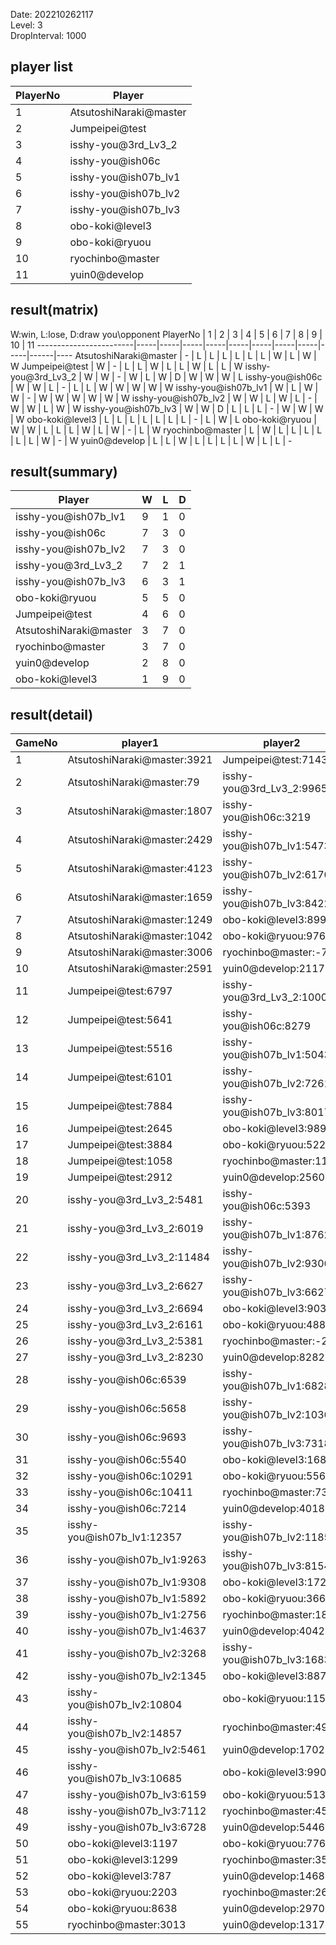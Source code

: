 Date: 202210262117  
Level: 3  
DropInterval: 1000  
## player list
PlayerNo  |  Player
----------|------------------------
1         |  AtsutoshiNaraki@master
2         |  Jumpeipei@test
3         |  isshy-you@3rd_Lv3_2
4         |  isshy-you@ish06c
5         |  isshy-you@ish07b_lv1
6         |  isshy-you@ish07b_lv2
7         |  isshy-you@ish07b_lv3
8         |  obo-koki@level3
9         |  obo-koki@ryuou
10        |  ryochinbo@master
11        |  yuin0@develop
## result(matrix)
W:win, L:lose, D:draw
you\opponent PlayerNo   |  1  |  2  |  3  |  4  |  5  |  6  |  7  |  8  |  9  |  10  |  11
------------------------|-----|-----|-----|-----|-----|-----|-----|-----|-----|------|----
AtsutoshiNaraki@master  |  -  |  L  |  L  |  L  |  L  |  L  |  L  |  W  |  L  |  W   |  W
Jumpeipei@test          |  W  |  -  |  L  |  L  |  W  |  L  |  L  |  W  |  L  |  L   |  W
isshy-you@3rd_Lv3_2     |  W  |  W  |  -  |  W  |  L  |  W  |  D  |  W  |  W  |  W   |  L
isshy-you@ish06c        |  W  |  W  |  L  |  -  |  L  |  L  |  W  |  W  |  W  |  W   |  W
isshy-you@ish07b_lv1    |  W  |  L  |  W  |  W  |  -  |  W  |  W  |  W  |  W  |  W   |  W
isshy-you@ish07b_lv2    |  W  |  W  |  L  |  W  |  L  |  -  |  W  |  W  |  L  |  W   |  W
isshy-you@ish07b_lv3    |  W  |  W  |  D  |  L  |  L  |  L  |  -  |  W  |  W  |  W   |  W
obo-koki@level3         |  L  |  L  |  L  |  L  |  L  |  L  |  L  |  -  |  L  |  W   |  L
obo-koki@ryuou          |  W  |  W  |  L  |  L  |  L  |  W  |  L  |  W  |  -  |  L   |  W
ryochinbo@master        |  L  |  W  |  L  |  L  |  L  |  L  |  L  |  L  |  W  |  -   |  W
yuin0@develop           |  L  |  L  |  W  |  L  |  L  |  L  |  L  |  W  |  L  |  L   |  -
## result(summary)
Player                  |  W  |  L  |  D
------------------------|-----|-----|---
isshy-you@ish07b_lv1    |  9  |  1  |  0
isshy-you@ish06c        |  7  |  3  |  0
isshy-you@ish07b_lv2    |  7  |  3  |  0
isshy-you@3rd_Lv3_2     |  7  |  2  |  1
isshy-you@ish07b_lv3    |  6  |  3  |  1
obo-koki@ryuou          |  5  |  5  |  0
Jumpeipei@test          |  4  |  6  |  0
AtsutoshiNaraki@master  |  3  |  7  |  0
ryochinbo@master        |  3  |  7  |  0
yuin0@develop           |  2  |  8  |  0
obo-koki@level3         |  1  |  9  |  0
## result(detail)
GameNo  |  player1                      |  player2
--------|-------------------------------|----------------------------
1       |  AtsutoshiNaraki@master:3921  |  Jumpeipei@test:7143
2       |  AtsutoshiNaraki@master:79    |  isshy-you@3rd_Lv3_2:9965
3       |  AtsutoshiNaraki@master:1807  |  isshy-you@ish06c:3219
4       |  AtsutoshiNaraki@master:2429  |  isshy-you@ish07b_lv1:5473
5       |  AtsutoshiNaraki@master:4123  |  isshy-you@ish07b_lv2:6170
6       |  AtsutoshiNaraki@master:1659  |  isshy-you@ish07b_lv3:8422
7       |  AtsutoshiNaraki@master:1249  |  obo-koki@level3:899
8       |  AtsutoshiNaraki@master:1042  |  obo-koki@ryuou:9762
9       |  AtsutoshiNaraki@master:3006  |  ryochinbo@master:-756
10      |  AtsutoshiNaraki@master:2591  |  yuin0@develop:2117
11      |  Jumpeipei@test:6797          |  isshy-you@3rd_Lv3_2:10005
12      |  Jumpeipei@test:5641          |  isshy-you@ish06c:8279
13      |  Jumpeipei@test:5516          |  isshy-you@ish07b_lv1:5043
14      |  Jumpeipei@test:6101          |  isshy-you@ish07b_lv2:7261
15      |  Jumpeipei@test:7884          |  isshy-you@ish07b_lv3:8017
16      |  Jumpeipei@test:2645          |  obo-koki@level3:989
17      |  Jumpeipei@test:3884          |  obo-koki@ryuou:5229
18      |  Jumpeipei@test:1058          |  ryochinbo@master:1134
19      |  Jumpeipei@test:2912          |  yuin0@develop:2560
20      |  isshy-you@3rd_Lv3_2:5481     |  isshy-you@ish06c:5393
21      |  isshy-you@3rd_Lv3_2:6019     |  isshy-you@ish07b_lv1:8762
22      |  isshy-you@3rd_Lv3_2:11484    |  isshy-you@ish07b_lv2:9306
23      |  isshy-you@3rd_Lv3_2:6627     |  isshy-you@ish07b_lv3:6627
24      |  isshy-you@3rd_Lv3_2:6694     |  obo-koki@level3:903
25      |  isshy-you@3rd_Lv3_2:6161     |  obo-koki@ryuou:4886
26      |  isshy-you@3rd_Lv3_2:5381     |  ryochinbo@master:-242
27      |  isshy-you@3rd_Lv3_2:8230     |  yuin0@develop:8282
28      |  isshy-you@ish06c:6539        |  isshy-you@ish07b_lv1:6828
29      |  isshy-you@ish06c:5658        |  isshy-you@ish07b_lv2:10368
30      |  isshy-you@ish06c:9693        |  isshy-you@ish07b_lv3:7318
31      |  isshy-you@ish06c:5540        |  obo-koki@level3:1680
32      |  isshy-you@ish06c:10291       |  obo-koki@ryuou:5569
33      |  isshy-you@ish06c:10411       |  ryochinbo@master:732
34      |  isshy-you@ish06c:7214        |  yuin0@develop:4018
35      |  isshy-you@ish07b_lv1:12357   |  isshy-you@ish07b_lv2:11852
36      |  isshy-you@ish07b_lv1:9263    |  isshy-you@ish07b_lv3:8154
37      |  isshy-you@ish07b_lv1:9308    |  obo-koki@level3:1728
38      |  isshy-you@ish07b_lv1:5892    |  obo-koki@ryuou:3669
39      |  isshy-you@ish07b_lv1:2756    |  ryochinbo@master:1871
40      |  isshy-you@ish07b_lv1:4637    |  yuin0@develop:4042
41      |  isshy-you@ish07b_lv2:3268    |  isshy-you@ish07b_lv3:1683
42      |  isshy-you@ish07b_lv2:1345    |  obo-koki@level3:887
43      |  isshy-you@ish07b_lv2:10804   |  obo-koki@ryuou:11545
44      |  isshy-you@ish07b_lv2:14857   |  ryochinbo@master:49
45      |  isshy-you@ish07b_lv2:5461    |  yuin0@develop:1702
46      |  isshy-you@ish07b_lv3:10685   |  obo-koki@level3:990
47      |  isshy-you@ish07b_lv3:6159    |  obo-koki@ryuou:5135
48      |  isshy-you@ish07b_lv3:7112    |  ryochinbo@master:4505
49      |  isshy-you@ish07b_lv3:6728    |  yuin0@develop:5446
50      |  obo-koki@level3:1197         |  obo-koki@ryuou:7762
51      |  obo-koki@level3:1299         |  ryochinbo@master:354
52      |  obo-koki@level3:787          |  yuin0@develop:1468
53      |  obo-koki@ryuou:2203          |  ryochinbo@master:2651
54      |  obo-koki@ryuou:8638          |  yuin0@develop:2970
55      |  ryochinbo@master:3013        |  yuin0@develop:1317
